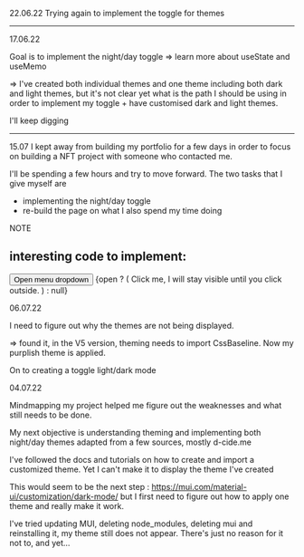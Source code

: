 22.06.22
Trying again to implement the toggle for themes

---

17.06.22

Goal is to implement the night/day toggle
=> learn more about useState and useMemo

=> I've created both individual themes and one theme including both dark and light themes, but it's not clear yet what is the path I should be using in order to implement my toggle + have customised dark and light themes.

I'll keep digging

---

15.07
I kept away from building my portfolio for a few days in order to focus on building a NFT project with someone who contacted me.

I'll be spending a few hours and try to move forward.
The two tasks that I give myself are

- implementing the night/day toggle
- re-build the page on what I also spend my time doing

NOTE

## interesting code to implement:

<ClickAwayListener onClickAway={handleClickAway}>
  <Box sx={{ position: 'relative' }}>
    <button type="button" onClick={handleClick}>
      Open menu dropdown
    </button>
    {open ? (
      <Box sx={styles}>
        Click me, I will stay visible until you click outside.
      </Box>
    ) : null}
  </Box>
</ClickAwayListener>

06.07.22

I need to figure out why the themes are not being displayed.

=> found it, in the V5 version, theming needs to import CssBaseline. Now my purplish theme is applied.

On to creating a toggle light/dark mode

04.07.22

Mindmapping my project helped me figure out the weaknesses and what still needs to be done.

My next objective is understanding theming and implementing both night/day themes adapted from a few sources, mostly d-cide.me

I've followed the docs and tutorials on how to create and import a customized theme.
Yet I can't make it to display the theme I've created

This would seem to be the next step : https://mui.com/material-ui/customization/dark-mode/
but I first need to figure out how to apply one theme and really make it work.

I've tried updating MUI, deleting node_modules, deleting mui and reinstalling it, my theme still does not appear. There's just no reason for it not to, and yet...
